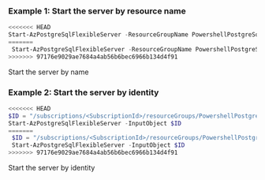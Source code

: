 ### Example 1: Start the server by resource name
```powershell
<<<<<<< HEAD
Start-AzPostgreSqlFlexibleServer -ResourceGroupName PowershellPostgreSqlTest -Name postgresql-test
=======
 Start-AzPostgreSqlFlexibleServer -ResourceGroupName PowershellPostgreSqlTest -Name postgresql-test
>>>>>>> 97176e9029ae7684a4ab56b6bec6966b134d4f91
```

Start the server by name

### Example 2: Start the server by identity
```powershell
<<<<<<< HEAD
$ID = "/subscriptions/<SubscriptionId>/resourceGroups/PowershellPostgreSqlTest/providers/Microsoft.DBforPostgreSQL/flexibleServers/postgresql-test/start"
Start-AzPostgreSqlFlexibleServer -InputObject $ID
=======
 $ID = "/subscriptions/<SubscriptionId>/resourceGroups/PowershellPostgreSqlTest/providers/Microsoft.DBforPostgreSQL/flexibleServers/postgresql-test/start"
 Start-AzPostgreSqlFlexibleServer -InputObject $ID
>>>>>>> 97176e9029ae7684a4ab56b6bec6966b134d4f91
```

Start the server by identity

